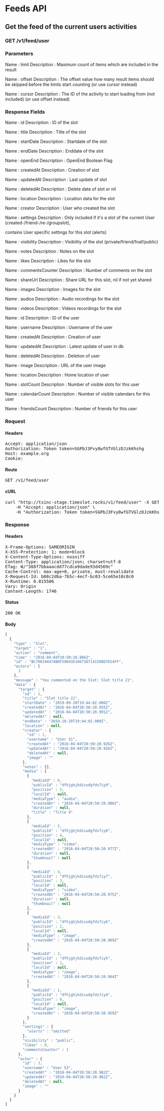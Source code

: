 # Feeds API

## Get the feed of the current users activities

### GET /v1/feed/user

### Parameters

Name : limit
Description : Maximum count of items which are included in the result

Name : offset
Description : The offset value how many result items should be skipped before the limits start counting (or use cursor instead)

Name : cursor
Description : The ID of the activity to start loading from (not included) (or use offset instead)


### Response Fields

Name : id
Description : ID of the slot

Name : title
Description : Title of the slot

Name : startDate
Description : Startdate of the slot

Name : endDate
Description : Enddate of the slot

Name : openEnd
Description : OpenEnd Boolean Flag

Name : createdAt
Description : Creation of slot

Name : updatedAt
Description : Last update of slot

Name : deletedAt
Description : Delete date of slot or nil

Name : location
Description : Location data for the slot

Name : creator
Description : User who created the slot

Name : settings
Description : Only included if it&#39;s a slot of the current User (created-/friend-/re-/groupslot),

contains User specific settings for this slot (alerts)

Name : visibility
Description : Visibiltiy of the slot (private/friend/foaf/public)

Name : notes
Description : Notes on the slot

Name : likes
Description : Likes for the slot

Name : commentsCounter
Description : Number of comments on the slot

Name : shareUrl
Description : Share URL for this slot, nil if not yet shared

Name : images
Description : Images for the slot

Name : audios
Description : Audio recordings for the slot

Name : videos
Description : Videos recordings for the slot

Name : id
Description : ID of the user

Name : username
Description : Username of the user

Name : createdAt
Description : Creation of user

Name : updatedAt
Description : Latest update of user in db

Name : deletedAt
Description : Deletion of user

Name : image
Description : URL of the user image

Name : location
Description : Home location of user

Name : slotCount
Description : Number of visible slots for this user

Name : calendarCount
Description : Number of visible calendars for this user

Name : friendsCount
Description : Number of friends for this user

### Request

#### Headers

<pre>Accept: application/json
Authorization: Token token=SGPbJ3Fvy8wfGTVGlzDJzkKhshg
Host: example.org
Cookie: </pre>

#### Route

<pre>GET /v1/feed/user</pre>

#### cURL

<pre class="request">curl &quot;http://tsinc-stage.timeslot.rocks/v1/feed/user&quot; -X GET \
	-H &quot;Accept: application/json&quot; \
	-H &quot;Authorization: Token token=SGPbJ3Fvy8wfGTVGlzDJzkKhshg&quot;</pre>

### Response

#### Headers

<pre>X-Frame-Options: SAMEORIGIN
X-XSS-Protection: 1; mode=block
X-Content-Type-Options: nosniff
Content-Type: application/json; charset=utf-8
ETag: W/&quot;388f7bbaaacdd77cdca9dade93d4569c&quot;
Cache-Control: max-age=0, private, must-revalidate
X-Request-Id: b68c2dba-7b5c-4ecf-bc03-5ce65e10c0c0
X-Runtime: 0.015506
Vary: Origin
Content-Length: 1746</pre>

#### Status

<pre>200 OK</pre>

#### Body

```javascript
[
  {
    "type" : "Slot",
    "target" : "1",
    "action" : "comment",
    "time" : "2016-04-04T20:50:20.986Z",
    "id" : "BC708194474B0F59043E34673D7141508D7614FF",
    "actors" : [
      3
    ],
    "message" : "You commented on the Slot: Slot title 21",
    "data" : {
      "target" : {
        "id" : 1,
        "title" : "Slot title 21",
        "startDate" : "2019-09-20T19:44:02.000Z",
        "createdAt" : "2016-04-04T20:50:20.955Z",
        "updatedAt" : "2016-04-04T20:50:20.991Z",
        "deletedAt" : null,
        "endDate" : "2019-10-20T19:44:02.000Z",
        "location" : null,
        "creator" : {
          "id" : 1,
          "username" : "User 51",
          "createdAt" : "2016-04-04T20:50:20.926Z",
          "updatedAt" : "2016-04-04T20:50:20.926Z",
          "deletedAt" : null,
          "image" : ""
        },
        "notes" : [],
        "media" : [
          {
            "mediaId" : 6,
            "publicId" : "dfhjghjkdisudgfds7iy9",
            "position" : 5,
            "localId" : null,
            "mediaType" : "audio",
            "createdAt" : "2016-04-04T20:50:20.980Z",
            "duration" : null,
            "title" : "Title 9"
          },
          {
            "mediaId" : 5,
            "publicId" : "dfhjghjkdisudgfds7iy8",
            "position" : 4,
            "localId" : null,
            "mediaType" : "video",
            "createdAt" : "2016-04-04T20:50:20.977Z",
            "duration" : null,
            "thumbnail" : null
          },
          {
            "mediaId" : 4,
            "publicId" : "dfhjghjkdisudgfds7iy7",
            "position" : 3,
            "localId" : null,
            "mediaType" : "video",
            "createdAt" : "2016-04-04T20:50:20.975Z",
            "duration" : null,
            "thumbnail" : null
          },
          {
            "mediaId" : 3,
            "publicId" : "dfhjghjkdisudgfds7iy6",
            "position" : 2,
            "localId" : null,
            "mediaType" : "image",
            "createdAt" : "2016-04-04T20:50:20.969Z"
          },
          {
            "mediaId" : 2,
            "publicId" : "dfhjghjkdisudgfds7iy5",
            "position" : 1,
            "localId" : null,
            "mediaType" : "image",
            "createdAt" : "2016-04-04T20:50:20.964Z"
          },
          {
            "mediaId" : 1,
            "publicId" : "dfhjghjkdisudgfds7iy4",
            "position" : 0,
            "localId" : null,
            "mediaType" : "image",
            "createdAt" : "2016-04-04T20:50:20.959Z"
          }
        ],
        "settings" : {
          "alerts" : "omitted"
        },
        "visibility" : "public",
        "likes" : 0,
        "commentsCounter" : 1
      },
      "actor" : {
        "id" : 3,
        "username" : "User 53",
        "createdAt" : "2016-04-04T20:50:20.982Z",
        "updatedAt" : "2016-04-04T20:50:20.982Z",
        "deletedAt" : null,
        "image" : ""
      }
    }
  }
]
```
